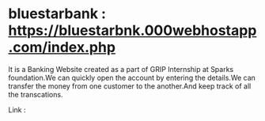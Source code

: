 # bluestarbank : https://bluestarbnk.000webhostapp.com/index.php

It is a Banking Website created as a part of GRIP Internship at Sparks foundation.We can quickly open the account by entering the details.We can transfer the money from one customer to the another.And keep track of all the transcations.

Link : 
